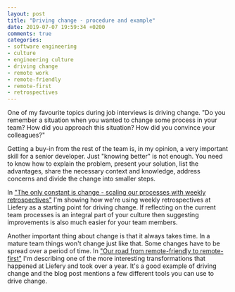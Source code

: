 ```yaml
---
layout: post
title: "Driving change - procedure and example"
date: 2019-07-07 19:59:34 +0200
comments: true
categories:
- software engineering
- culture
- engineering culture
- driving change
- remote work
- remote-friendly
- remote-first
- retrospectives
---
```


One of my favourite topics during job interviews is driving change. "Do you
remember a situation when you wanted to change some process in your team? How
did you approach this situation? How did you convince your colleagues?"

<!-- more -->

Getting a buy-in from the rest of the team is, in my opinion, a very important
skill for a senior developer. Just "knowing better" is not enough. You need to
know how to explain the problem, present your solution, list the advantages,
share the necessary context and knowledge, address concerns and divide the
change into smaller steps.

In ["The only constant is change - scaling our processes with weekly retrospectives"](https://engineering.liefery.com/2019/05/08/the-only-constant-is-change-scaling-our-processes-with-weekly-retrospectives.html)
I'm showing how we're using weekly retrospectives at Liefery as a starting point
for driving change. If reflecting on the current team processes is an integral
part of your culture then suggesting improvements is also much easier for your
team members.

Another important thing about change is that it always takes time. In a mature
team things won't change just like that. Some changes have to be spread over
a period of time. In ["Our road from remote-friendly to remote-first"](https://engineering.liefery.com/2018/11/29/our-road-from-remote-friendly-to-remote-first.html)
I'm describing one of the more interesting transformations that happened at
Liefery and took over a year. It's a good example of driving change and the blog
post mentions a few different tools you can use to drive change.
